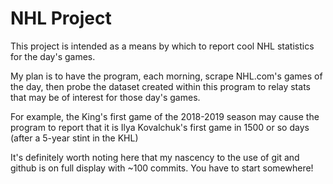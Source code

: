 # NHL Project
This project is intended as a means by which to report cool NHL statistics for the day's games.

My plan is to have the program, each morning, scrape NHL.com's games of the day, then probe the dataset created within this program to relay stats that may be of interest for those day's games. 

For example, the King's first game of the 2018-2019 season may cause the program to report that it is Ilya Kovalchuk's first game in 1500 or so days (after a 5-year stint in the KHL)

It's definitely worth noting here that my nascency to the use of git and github is on full display with ~100 commits. You have to start somewhere!
